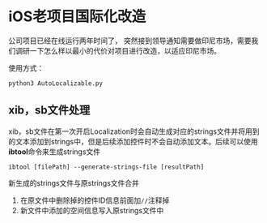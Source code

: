 # iOS老项目国际化改造

公司项目已经在线运行两年时间了， 突然接到领导通知需要做印尼市场，需要我们调研一下怎么样以最小的代价对项目进行改造，以适应印尼市场。


使用方式：

`python3 AutoLocalizable.py`

## xib，sb文件处理

xib，sb文件在第一次开启Localization时会自动生成对应的strings文件并将用到的文本添加到strings中，但是后续添加控件时不会自动添加文本。后续可以使用**ibtool**命令来生成strings文件

```
ibtool [filePath] --generate-strings-file [resultPath]
```

新生成的strings文件与原strings文件合并

1. 在原文件中删除掉的控件ID信息前面加`//`注释掉
2. 新文件中添加的空间信息写入原strings文件中



